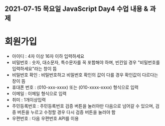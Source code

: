 ## 2021-07-15 목요일 JavaScript Day4 수업 내용 & 과제

# 회원가입
- 아이디 : 4자 이상 16자 이하 입력하세요
- 비밀번호 : 숫자, 대소문자, 특수문자를 꼭 포함해야 하며, 빈칸일 경우 "비밀번호를 입력하세요"라는 창이 뜸
- 비밀번호 확인 : 비밀번호하고 비밀번호 확인의 값이 다를 경우 확인값이 다르다는 창이 뜸
- 휴대폰 번호 : (010-xxx-xxxx) 또는 (010-xxxx-xxxx) 형식으로 입력
- 이메일 : 이메일 형식으로 입력
- 취미 : 1개이상입력
- 주민등록번호 : 주민등록번호 검증 버튼을 눌러야만 다음으로 넘어갈 수 있으며, 검증 버튼을 누르고 수정할 경우 다시 검증 버튼을 눌러야 함
- 우편번호 : 다음 우편번호 API를 이용


